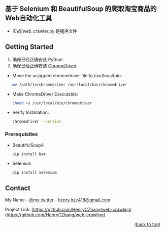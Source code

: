 <!-- ABOUT THE PROJECT -->
## 基于 Selenium 和 BeautifulSoup 的爬取淘宝商品的Web自动化工具

* 实战/web_crawler.py 是程序文件

<!-- GETTING STARTED -->
## Getting Started

1. 确保已经正确安装 Python
2. 确保已经正确安装 [ChromeDriver](https://googlechromelabs.github.io/chrome-for-testing/)

* Move the unzipped chromedriver file to /usr/local/bin:
  ```sh
  mv /path/to/chromedriver /usr/local/bin/chromedriver
  ```

* Make ChromeDriver Executable:
  ```sh
  chmod +x /usr/local/bin/chromedriver
  ```

* Verify Installation:
  ```sh
  chromedriver --version
  ```


### Prerequisites


* BeautifulSoup4
  ```sh
  pip install bs4
  ```

* Selenium
  ```sh
  pip install selenium
  ```

<!-- CONTACT -->
## Contact

My Name - [@my twitter](https://x.com/HenryZhang42437) - henry.hzc418@gmail.com

Project Link: [https://github.com/HenryCZhang/web-crawling](https://github.com/HenryCZhang/web-crawling) 

<p align="right">(<a href="#readme-top">back to top</a>)</p>
